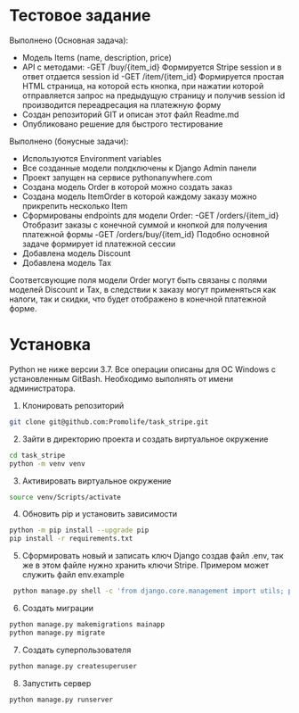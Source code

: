 # Тестовое задание
Выполнено (Основная задача):
- Модель Items (name, description, price)
- API с методами:
    -GET /buy/{item_id} Формируется Stripe session и в ответ отдается session id
    -GET /item/{item_id} Формируется простая HTML страница, на которой есть кнопка, при нажатии которой отправляется запрос на предыдущую страницу и получив session id производится переадресация на платежную форму
- Создан репозиторий GIT и описан этот файл Readme.md
- Опубликовано решение для быстрого тестирование

Выполнено (бонусные задачи):
- Используются Environment variables
- Все созданные модели полдключены к Django Admin панели
- Проект запущен на сервисе pythonanywhere.com
- Создана модель Order в которой можно создать заказ
- Создана модель ItemOrder в которой каждому заказу можно прикрепить несколько Item
- Сформированы endpoints для модели Order:
    -GET /orders/{item_id} Отобразит заказы с конечной суммой и кнопкой для получения платежной формы
    -GET /orders/buy/{item_id} Подобно основной задаче формирует id платежной сессии
- Добавлена модель Discount
- Добавлена модель Tax

Соответсвующие поля модели Order могут быть связаны с полями моделей Discount и Tax, в следствии к заказу могут применяться как налоги, так и скидки, что будет отображено в конечной платежной форме.

# Установка
Python не ниже версии 3.7. Все операции описаны для ОС Windows с установленным GitBash. Необходимо выполнять от имени администратора.

1. Клонировать репозиторий
```sh
git clone git@github.com:Promolife/task_stripe.git
```
2. Зайти в директорию проекта и создать виртуальное окружение
```sh
cd task_stripe
python -m venv venv
```
3. Активировать виртуальное окружение
```sh
source venv/Scripts/activate
```
4. Обновить pip и установить зависимости
```sh
python -m pip install --upgrade pip
pip install -r requirements.txt
```
5. Сформировать новый и записать ключ Django создав файл .env, так же в этом файле нужно хранить ключи Stripe. Примером может служить файл env.example
```sh
 python manage.py shell -c 'from django.core.management import utils; print("DJANGO_KEY=" + utils.get_random_secret_key())' >> .env
```
6. Создать миграции
```sh
python manage.py makemigrations mainapp
python manage.py migrate
```
7. Создать суперпользователя
```sh
python manage.py createsuperuser
```
8. Запустить сервер
```sh
python manage.py runserver
```